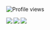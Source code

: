 ![Profile views](https://gpvc.arturio.dev/tdakkota)

<span>
  <img align="left" src="https://github-readme-stats.vercel.app/api?username=tdakkota&count_private=true&show_icons=true"/>
</span>
<span>
  <img align="left" src="https://github-readme-stats.vercel.app/api/top-langs/?username=tdakkota" />
</span>

<span>
  <img src="https://github.com/tdakkota/tdakkota/blob/master/gopher.gif" />
</span>

